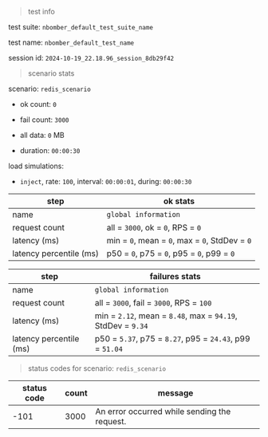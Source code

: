 > test info

test suite: `nbomber_default_test_suite_name`

test name: `nbomber_default_test_name`

session id: `2024-10-19_22.18.96_session_8db29f42`

> scenario stats

scenario: `redis_scenario`

  - ok count: `0`

  - fail count: `3000`

  - all data: `0` MB

  - duration: `00:00:30`

load simulations:

  - `inject`, rate: `100`, interval: `00:00:01`, during: `00:00:30`

|step|ok stats|
|---|---|
|name|`global information`|
|request count|all = `3000`, ok = `0`, RPS = `0`|
|latency (ms)|min = `0`, mean = `0`, max = `0`, StdDev = `0`|
|latency percentile (ms)|p50 = `0`, p75 = `0`, p95 = `0`, p99 = `0`|


|step|failures stats|
|---|---|
|name|`global information`|
|request count|all = `3000`, fail = `3000`, RPS = `100`|
|latency (ms)|min = `2.12`, mean = `8.48`, max = `94.19`, StdDev = `9.34`|
|latency percentile (ms)|p50 = `5.37`, p75 = `8.27`, p95 = `24.43`, p99 = `51.04`|


> status codes for scenario: `redis_scenario`

|status code|count|message|
|---|---|---|
|-101|3000|An error occurred while sending the request.|


